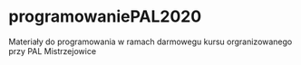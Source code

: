 # programowaniePAL2020

Materiały do programowania w ramach darmowegu kursu orgranizowanego przy PAL Mistrzejowice
